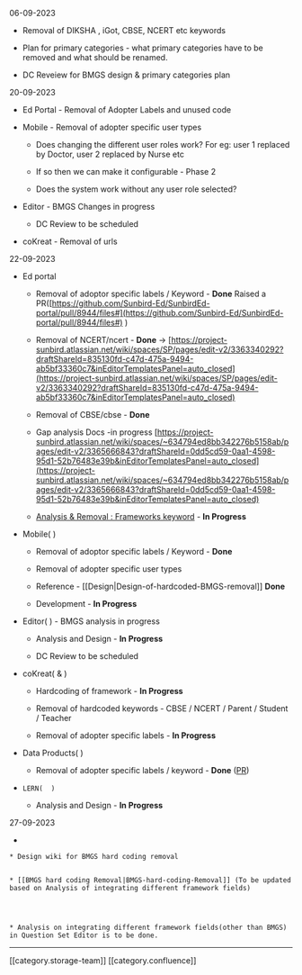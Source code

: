 06-09-2023


* Removal of DIKSHA , iGot, CBSE, NCERT etc keywords


* Plan for primary categories - what primary categories have to be removed and what should be renamed.


* DC Reveiew for BMGS design & primary categories plan



20-09-2023


* Ed Portal - Removal of Adopter Labels and unused code


* Mobile - Removal of adopter specific user types


    * Does changing the different user roles work? For eg: user 1 replaced by Doctor, user 2 replaced by Nurse etc 


    * If so then we can make it configurable - Phase 2



    
    * Does the system work without any user role selected?



    
* Editor - BMGS Changes in progress


    * DC Review to be scheduled



    
* coKreat - Removal of urls

    



22-09-2023


* Ed portal 


    * Removal of adoptor specific labels / Keyword  -  **Done**  Raised a PR([https://github.com/Sunbird-Ed/SunbirdEd-portal/pull/8944/files#](https://github.com/Sunbird-Ed/SunbirdEd-portal/pull/8944/files#) )


    * Removal of NCERT/ncert - **Done**  → [https://project-sunbird.atlassian.net/wiki/spaces/SP/pages/edit-v2/3363340292?draftShareId=835130fd-c47d-475a-9494-ab5bf33360c7&inEditorTemplatesPanel=auto_closed](https://project-sunbird.atlassian.net/wiki/spaces/SP/pages/edit-v2/3363340292?draftShareId=835130fd-c47d-475a-9494-ab5bf33360c7&inEditorTemplatesPanel=auto_closed)


    * Removal of CBSE/cbse -  **Done** 


    * Gap analysis Docs -in progress [https://project-sunbird.atlassian.net/wiki/spaces/~634794ed8bb342276b5158ab/pages/edit-v2/3365666843?draftShareId=0dd5cd59-0aa1-4598-95d1-52b76483e39b&inEditorTemplatesPanel=auto_closed](https://project-sunbird.atlassian.net/wiki/spaces/~634794ed8bb342276b5158ab/pages/edit-v2/3365666843?draftShareId=0dd5cd59-0aa1-4598-95d1-52b76483e39b&inEditorTemplatesPanel=auto_closed)


    * [Analysis & Removal : Frameworks keyword](https://project-sunbird.atlassian.net/browse/ED-2883) -   **In Progress** 



    
* Mobile( ) 


    * Removal of adoptor specific labels / Keyword -  **Done** 


    * Removal of adopter specific user types


    * Reference - [[Design|Design-of-hardcoded-BMGS-removal]] **Done** 


    * Development -  **In Progress** 



    

    

    
* Editor(  ) - BMGS analysis in progress


    * Analysis and Design -  **In Progress** 


    * DC Review to be scheduled



    
* coKreat( &  ) 


    * Hardcoding of framework  -  **In Progress** 


    * Removal of hardcoded keywords - CBSE / NCERT / Parent / Student / Teacher


    * Removal of adopter specific labels -  **In Progress** 



    
* Data Products(  )


    * Removal of adopter specific labels / keyword -  **Done** ([PR](https://github.com/Sunbird-Lern/data-products/pull/72))



    
*     LERN(  ) 


    * Analysis and Design -  **In Progress** 



    

27-09-2023


* 


    * Design wiki for BMGS hard coding removal  


    * [[BMGS hard coding Removal|BMGS-hard-coding-Removal]] (To be updated based on Analysis of integrating different framework fields)



    
    * Analysis on integrating different framework fields(other than BMGS) in Question Set Editor is to be done.



    



*****

[[category.storage-team]] 
[[category.confluence]] 
